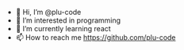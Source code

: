 - 👋 Hi, I’m @plu-code
- 👀 I’m interested in programming
- 🌱 I’m currently learning react
- 📫 How to reach me https://github.com/plu-code
